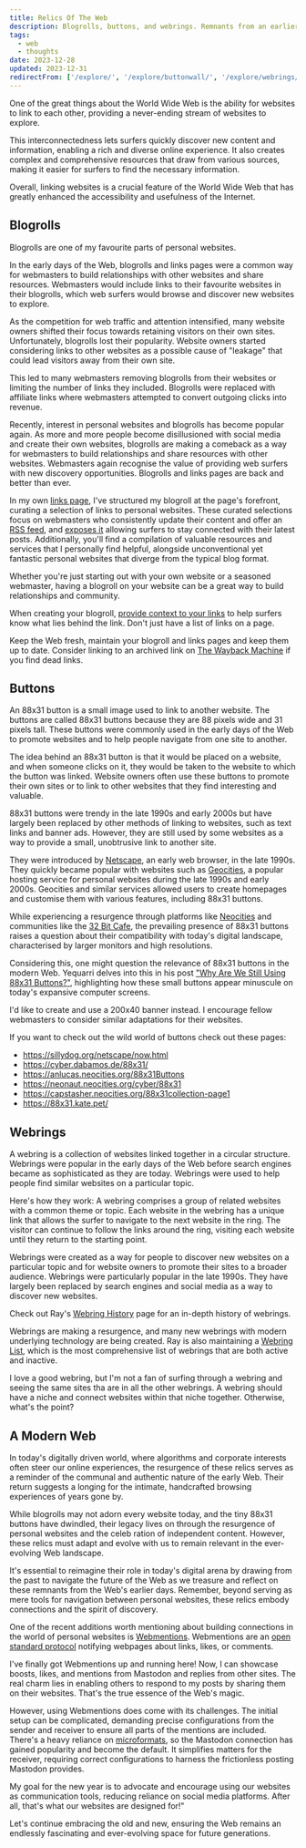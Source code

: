 ```yaml
---
title: Relics Of The Web
description: Blogrolls, buttons, and webrings. Remnants from an earlier Internet era. How do they function in today’s digital landscape?
tags:
  - web
  - thoughts
date: 2023-12-28
updated: 2023-12-31
redirectFrom: ['/explore/', '/explore/buttonwall/', '/explore/webrings/', '/explore/blogroll/', '/explore/links/']
---
```


One of the great things about the World Wide Web is the ability for websites to link to each other, providing a never-ending stream of websites to explore. 

This interconnectedness lets surfers quickly discover new content and information, enabling a rich and diverse online experience. It also creates complex and comprehensive resources that draw from various sources, making it easier for surfers to find the necessary information.

Overall, linking websites is a crucial feature of the World Wide Web that has greatly enhanced the accessibility and usefulness of the Internet.

## Blogrolls

Blogrolls are one of my favourite parts of personal websites. 

In the early days of the Web, blogrolls and links pages were a common way for webmasters to build relationships with other websites and share resources. Webmasters would include links to their favourite websites in their blogrolls, which web surfers would browse and discover new websites to explore.

As the competition for web traffic and attention intensified, many website owners shifted their focus towards retaining visitors on their own sites. Unfortunately, blogrolls lost their popularity. Website owners started considering links to other websites as a possible cause of "leakage" that could lead visitors away from their own site.

This led to many webmasters removing blogrolls from their websites or limiting the number of links they included. Blogrolls were replaced with affiliate links where webmasters attempted to convert outgoing clicks into revenue.

Recently, interest in personal websites and blogrolls has become popular again. As more and more people become disillusioned with social media and create their own websites, blogrolls are making a comeback as a way for webmasters to build relationships and share resources with other websites. Webmasters again recognise the value of providing web surfers with new discovery opportunities. Blogrolls and links pages are back and better than ever.

In my own [links page](/links/), I've structured my blogroll at the page's forefront, curating a selection of links to personal websites. These curated selections focus on webmasters who consistently update their content and offer an [RSS feed](/feeds/), and [exposes it](https://rknight.me/please-expose-your-rss/) allowing surfers to stay connected with their latest posts. Additionally, you'll find a compilation of valuable resources and services that I personally find helpful, alongside unconventional yet fantastic personal websites that diverge from the typical blog format.

Whether you're just starting out with your own website or a seasoned webmaster, having a blogroll on your website can be a great way to build relationships and community. 

When creating your blogroll, [provide context to your links](https://flamedfury.com/posts/the-art-of-hyperlinking/) to help surfers know what lies behind the link. Don't just have a list of links on a page.

Keep the Web fresh, maintain your blogroll and links pages and keep them up to date. Consider linking to an archived link on [The Wayback Machine](http://web.archive.org/) if you find dead links. 

## Buttons

An 88x31 button is a small image used to link to another website. The buttons are called 88x31 buttons because they are 88 pixels wide and 31 pixels tall. These buttons were commonly used in the early days of the Web to promote websites and to help people navigate from one site to another.

The idea behind an 88x31 button is that it would be placed on a  website, and when someone clicks on it, they would be taken to the website to which the button was linked. Website owners often use these buttons to promote their own sites or to link to other websites that they find interesting and valuable.

88x31 buttons were trendy in the late 1990s and early 2000s but have largely been replaced by other methods of linking to websites, such as text links and banner ads. However, they are still used by some websites as a way to provide a small, unobtrusive link to another site.

They were introduced by [Netscape](https://web.archive.org/web/19961026040131/http://www3.netscape.com/comprod/mirror/netscape_now_program.html), an early web browser, in the late 1990s. They quickly became popular with websites such as [Geocities](https://thehistoryoftheweb.com/an-ode-to-geocities/), a popular hosting service for personal websites during the late 1990s and early 2000s. Geocities and similar services allowed users to create homepages and customise them with various features, including 88x31 buttons.

While experiencing a resurgence through platforms like [Neocities](https://neocities.org) and communities like the [32 Bit Cafe](https://32bit.cafe/), the prevailing presence of 88x31 buttons raises a question about their compatibility with today's digital landscape, characterised by larger monitors and high resolutions.

Considering this, one might question the relevance of 88x31 buttons in the modern Web. Yequarri delves into this in his post ["Why Are We Still Using 88x31 Buttons?"](https://yequari.com/blog/2023/10/no-more-88x31-buttons/), highlighting how these small buttons appear minuscule on today's expansive computer screens.

I'd like to create and use a 200x40 banner instead. I encourage fellow webmasters to consider similar adaptations for their websites.

If you want to check out the wild world of buttons check out these pages:
- https://sillydog.org/netscape/now.html
- https://cyber.dabamos.de/88x31/
- https://anlucas.neocities.org/88x31Buttons
- https://neonaut.neocities.org/cyber/88x31
- https://capstasher.neocities.org/88x31collection-page1
- https://88x31.kate.pet/

## Webrings

A webring is a collection of websites linked together in a circular structure. Webrings were popular in the early days of the Web before search engines became as sophisticated as they are today. Webrings were used to help people find similar websites on a particular topic.

Here's how they work: A webring comprises a group of related websites with a common theme or topic. Each website in the webring has a unique link that allows the surfer to navigate to the next website in the ring. The visitor can continue to follow the links around the ring, visiting each website until they return to the starting point.

Webrings were created as a way for people to discover new websites on a particular topic and for website owners to promote their sites to a  broader audience. Webrings were particularly popular in the late 1990s. They have largely been replaced by search engines and social media as a  way to discover new websites.

Check out Ray's [Webring History](https://brisray.com/web/webring-history.htm) page for an in-depth history of webrings.

Webrings are making a resurgence, and many new webrings with modern underlying technology are being created. Ray is also maintaining a [Webring List](https://brisray.com/web/webring-list.htm), which is the most comprehensive list of webrings that are both active and inactive. 

I love a good webring, but I'm not a fan of surfing through a webring and seeing the same sites tha are in all the other webrings. A webring should have a niche and connect websites within that niche together. Otherwise, what's the point? 

## A Modern Web

In today's digitally driven world, where algorithms and corporate interests often steer our online experiences, the resurgence of these relics serves as a reminder of the communal and authentic nature of the early Web. Their return suggests a longing for the intimate, handcrafted browsing experiences of years gone by.

While blogrolls may not adorn every website today, and the tiny 88x31 buttons have dwindled, their legacy lives on through the resurgence of personal websites and the celeb ration of independent content. However, these relics must adapt and evolve with us to remain relevant in the ever-evolving Web landscape.

It's essential to reimagine their role in today's digital arena by drawing from the past to navigate the future of the Web as we treasure and reflect on these remnants from the Web's earlier days. Remember, beyond serving as mere tools for navigation between personal websites, these relics embody connections and the spirit of discovery.

One of the recent additions worth mentioning about building connections in the world of personal websites is [Webmentions](https://alistapart.com/article/webmentions-enabling-better-communication-on-the-internet/). Webmentions are an [open standard protocol](https://www.w3.org/TR/webmention/) notifying webpages about links, likes, or comments.

I've finally got Webmentions up and running here! Now, I can showcase boosts, likes, and mentions from Mastodon and replies from other sites. The real charm lies in enabling others to respond to my posts by sharing them on their websites. That's the true essence of the Web's magic.

However, using Webmentions does come with its challenges. The initial setup can be complicated, demanding precise configurations from the sender and receiver to ensure all parts of the mentions are included. There's a heavy reliance on [microformats](http://microformats.org/wiki/webmention), so the Mastodon connection has gained popularity and become the default. It simplifies matters for the receiver, requiring correct configurations to harness the frictionless posting Mastodon provides.

My goal for the new year is to advocate and encourage using our websites as communication tools, reducing reliance on social media platforms. After all, that's what our websites are designed for!"

Let's continue embracing the old and new, ensuring the Web remains an endlessly fascinating and ever-evolving space for future generations.